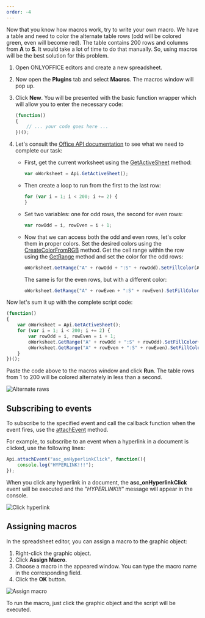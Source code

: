 ```yaml
---
order: -4
---
```


Now that you know how macros work, try to write your own macro. We have a table and need to color the alternate table rows (odd will be colored green, even will become red). The table contains 200 rows and columns from **A** to **S**. It would take a lot of time to do that manually. So, using macros will be the best solution for this problem.

1. Open ONLYOFFICE editors and create a new spreadsheet.

2. Now open the **Plugins** tab and select **Macros**. The macros window will pop up.

3. Click **New**. You will be presented with the basic function wrapper which will allow you to enter the necessary code:

   ``` javascript
   (function()
   {
       // ... your code goes here ...
   })();
   ```

4. Let's consult the [Office API documentation](../../../Office%20API/Office%20API/Spreadsheet%20API/index.mdx) to see what we need to complete our task:

   * First, get the current worksheet using the [GetActiveSheet](/officeapi/spreadsheetapi/api/getactivesheet) method:

     ``` javascript
     var oWorksheet = Api.GetActiveSheet();
     ```

   * Then create a loop to run from the first to the last row:

     ``` javascript
     for (var i = 1; i < 200; i += 2) {
     }
     ```

   * Set two variables: one for odd rows, the second for even rows:

     ``` javascript
     var rowOdd = i, rowEven = i + 1;
     ```

   * Now that we can access both the odd and even rows, let's color them in proper colors. Set the desired colors using the [CreateColorFromRGB](/officeapi/spreadsheetapi/api/createcolorfromrgb) method. Get the cell range within the row using the [GetRange](/officeapi/spreadsheetapi/apiworksheet/getrange) method and set the color for the odd rows:

     ``` javascript
     oWorksheet.GetRange("A" + rowOdd + ":S" + rowOdd).SetFillColor(Api.CreateColorFromRGB(138, 181, 155));
     ```

     The same is for the even rows, but with a different color:

     ``` javascript
     oWorksheet.GetRange("A" + rowEven + ":S" + rowEven).SetFillColor(Api.CreateColorFromRGB(216, 227, 220));
     ```

Now let's sum it up with the complete script code:

``` javascript
(function()
{
    var oWorksheet = Api.GetActiveSheet();
    for (var i = 1; i < 200; i += 2) {
        var rowOdd = i, rowEven = i + 1;
        oWorksheet.GetRange("A" + rowOdd + ":S" + rowOdd).SetFillColor(Api.CreateColorFromRGB(138, 181, 155));
        oWorksheet.GetRange("A" + rowEven + ":S" + rowEven).SetFillColor(Api.CreateColorFromRGB(216, 227, 220));
    }
})();
```

Paste the code above to the macros window and click **Run**. The table rows from 1 to 200 will be colored alternately in less than a second.

![Alternate raws](/assets/images/plugins/alternate-raws.png)

## Subscribing to events

To subscribe to the specified event and call the callback function when the event fires, use the [attachEvent](/officeapi/textdocumentapi/api/attachevent) method.

For example, to subscribe to an event when a hyperlink in a document is clicked, use the following lines:

``` javascript
Api.attachEvent("asc_onHyperlinkClick", function(){
    console.log("HYPERLINK!!!");
});
```

When you click any hyperlink in a document, the **asc\_onHyperlinkClick** event will be executed and the *"HYPERLINK!!!"* message will appear in the console.

![Click hyperlink](/assets/images/plugins/click-hyperlink.png)

## Assigning macros

In the spreadsheet editor, you can assign a macro to the graphic object:

1. Right-click the graphic object.
2. Click **Assign Macro**.
3. Choose a macro in the appeared window. You can type the macro name in the corresponding field.
4. Click the **OK** button.

![Assign macro](/assets/images/plugins/assign-macro.png)

To run the macro, just click the graphic object and the script will be executed.
